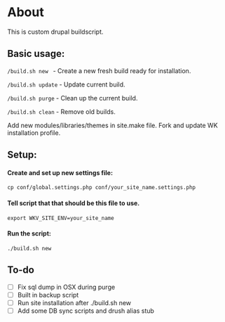 # About


This is custom drupal buildscript.

## Basic usage:

`/build.sh new ` - Create a new fresh build ready for installation.

`/build.sh update` - Update current build.

`/build.sh purge` - Clean up the current build.

`/build.sh clean` - Remove old builds.

Add new modules/libraries/themes in site.make file.
Fork and update WK installation profile.


## Setup:

#### Create and set up new settings file:

`cp conf/global.settings.php conf/your_site_name.settings.php`

#### Tell script that that should be this file to use.

`export WKV_SITE_ENV=your_site_name`

#### Run the script:

`./build.sh new`


## To-do

- [ ] Fix sql dump in OSX during purge
- [ ] Built in backup script
- [ ] Run site installation after ./build.sh new
- [ ] Add some DB sync scripts and drush alias stub
